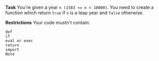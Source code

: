 **Task**
You're given a year `n (1583 <= n < 10000)`.
You need to create a function which return `true` if `n` is a leap year and `false` otherwise.

**Restrictions**
Your code mustn't contain:

```
def
if
eval or exec
return
import
Note
```

